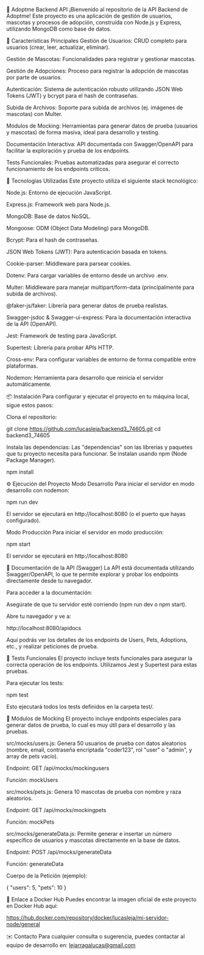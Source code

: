 🐾 Adoptme Backend API
¡Bienvenido al repositorio de la API Backend de Adoptme! Este proyecto es una aplicación de gestión de usuarios, mascotas y procesos de adopción, construida con Node.js y Express, utilizando MongoDB como base de datos.


🌟 Características Principales
Gestión de Usuarios: CRUD completo para usuarios (crear, leer, actualizar, eliminar).

Gestión de Mascotas: Funcionalidades para registrar y gestionar mascotas.

Gestión de Adopciones: Proceso para registrar la adopción de mascotas por parte de usuarios.

Autenticación: Sistema de autenticación robusto utilizando JSON Web Tokens (JWT) y bcrypt para el hash de contraseñas.

Subida de Archivos: Soporte para subida de archivos (ej. imágenes de mascotas) con Multer.

Módulos de Mocking: Herramientas para generar datos de prueba (usuarios y mascotas) de forma masiva, ideal para desarrollo y testing.

Documentación Interactiva: API documentada con Swagger/OpenAPI para facilitar la exploración y prueba de los endpoints.

Tests Funcionales: Pruebas automatizadas para asegurar el correcto funcionamiento de los endpoints críticos.


🚀 Tecnologías Utilizadas
Este proyecto utiliza el siguiente stack tecnológico:

Node.js: Entorno de ejecución JavaScript.

Express.js: Framework web para Node.js.

MongoDB: Base de datos NoSQL.

Mongoose: ODM (Object Data Modeling) para MongoDB.

Bcrypt: Para el hash de contraseñas.

JSON Web Tokens (JWT): Para autenticación basada en tokens.

Cookie-parser: Middleware para parsear cookies.

Dotenv: Para cargar variables de entorno desde un archivo .env.

Multer: Middleware para manejar multipart/form-data (principalmente para subida de archivos).

@faker-js/faker: Librería para generar datos de prueba realistas.

Swagger-jsdoc & Swagger-ui-express: Para la documentación interactiva de la API (OpenAPI).

Jest: Framework de testing para JavaScript.

Supertest: Librería para probar APIs HTTP.

Cross-env: Para configurar variables de entorno de forma compatible entre plataformas.

Nodemon: Herramienta para desarrollo que reinicia el servidor automáticamente.


📦 Instalación
Para configurar y ejecutar el proyecto en tu máquina local, sigue estos pasos:

Clona el repositorio:

git clone https://github.com/lucasleja/backend3_74605.git
cd backend3_74605

Instala las dependencias:
Las "dependencias" son las librerías y paquetes que tu proyecto necesita para funcionar. Se instalan usando npm (Node Package Manager).

npm install


⚙️ Ejecución del Proyecto
Modo Desarrollo
Para iniciar el servidor en modo desarrollo con nodemon:

npm run dev

El servidor se ejecutará en http://localhost:8080 (o el puerto que hayas configurado).

Modo Producción
Para iniciar el servidor en modo producción:

npm start

El servidor se ejecutará en http://localhost:8080


📄 Documentación de la API (Swagger)
La API está documentada utilizando Swagger/OpenAPI, lo que te permite explorar y probar los endpoints directamente desde tu navegador.

Para acceder a la documentación:

Asegúrate de que tu servidor esté corriendo (npm run dev o npm start).

Abre tu navegador y ve a:

http://localhost:8080/apidocs

Aquí podrás ver los detalles de los endpoints de Users, Pets, Adoptions, etc., y realizar peticiones de prueba.


🧪 Tests Funcionales
El proyecto incluye tests funcionales para asegurar la correcta operación de los endpoints. Utilizamos Jest y Supertest para estas pruebas.

Para ejecutar los tests:

npm test

Esto ejecutará todos los tests definidos en la carpeta test/.


🤖 Módulos de Mocking
El proyecto incluye endpoints especiales para generar datos de prueba, lo cual es muy útil para el desarrollo y las pruebas.

src/mocks/users.js: Genera 50 usuarios de prueba con datos aleatorios (nombre, email, contraseña encriptada "coder123", rol "user" o "admin", y array de pets vacío).

Endpoint: GET /api/mocks/mockingusers

Función: mockUsers

src/mocks/pets.js: Genera 10 mascotas de prueba con nombre y raza aleatorios.

Endpoint: GET /api/mocks/mockingpets

Función: mockPets

src/mocks/generateData.js: Permite generar e insertar un número específico de usuarios y mascotas directamente en la base de datos.

Endpoint: POST /api/mocks/generateData

Función: generateData

Cuerpo de la Petición (ejemplo):

{
  "users": 5,
  "pets": 10
}


🔗 Enlace a Docker Hub
Puedes encontrar la imagen oficial de este proyecto en Docker Hub aquí:

https://hub.docker.com/repository/docker/lucasleja/mi-servidor-node/general


✉️ Contacto
Para cualquier consulta o sugerencia, puedes contactar al equipo de desarrollo en: lejarragalucas@gmail.com
